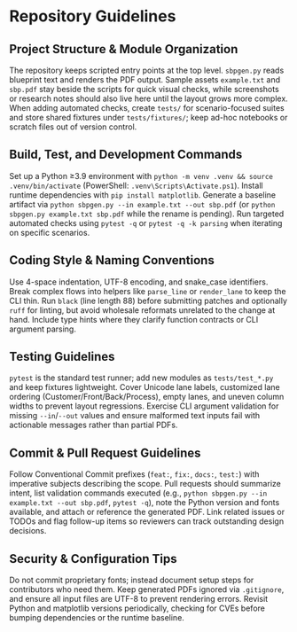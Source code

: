 # Repository Guidelines

## Project Structure & Module Organization
The repository keeps scripted entry points at the top level. `sbpgen.py` reads blueprint text and renders the PDF output. Sample assets `example.txt` and `sbp.pdf` stay beside the scripts for quick visual checks, while screenshots or research notes should also live here until the layout grows more complex. When adding automated checks, create `tests/` for scenario-focused suites and store shared fixtures under `tests/fixtures/`; keep ad-hoc notebooks or scratch files out of version control.

## Build, Test, and Development Commands
Set up a Python ≥3.9 environment with `python -m venv .venv && source .venv/bin/activate` (PowerShell: `.venv\Scripts\Activate.ps1`). Install runtime dependencies with `pip install matplotlib`. Generate a baseline artifact via `python sbpgen.py --in example.txt --out sbp.pdf` (or `python sbpgen.py example.txt sbp.pdf` while the rename is pending). Run targeted automated checks using `pytest -q` or `pytest -q -k parsing` when iterating on specific scenarios.

## Coding Style & Naming Conventions
Use 4-space indentation, UTF-8 encoding, and snake_case identifiers. Break complex flows into helpers like `parse_line` or `render_lane` to keep the CLI thin. Run `black` (line length 88) before submitting patches and optionally `ruff` for linting, but avoid wholesale reformats unrelated to the change at hand. Include type hints where they clarify function contracts or CLI argument parsing.

## Testing Guidelines
`pytest` is the standard test runner; add new modules as `tests/test_*.py` and keep fixtures lightweight. Cover Unicode lane labels, customized lane ordering (Customer/Front/Back/Process), empty lanes, and uneven column widths to prevent layout regressions. Exercise CLI argument validation for missing `--in`/`--out` values and ensure malformed text inputs fail with actionable messages rather than partial PDFs.

## Commit & Pull Request Guidelines
Follow Conventional Commit prefixes (`feat:`, `fix:`, `docs:`, `test:`) with imperative subjects describing the scope. Pull requests should summarize intent, list validation commands executed (e.g., `python sbpgen.py --in example.txt --out sbp.pdf`, `pytest -q`), note the Python version and fonts available, and attach or reference the generated PDF. Link related issues or TODOs and flag follow-up items so reviewers can track outstanding design decisions.

## Security & Configuration Tips
Do not commit proprietary fonts; instead document setup steps for contributors who need them. Keep generated PDFs ignored via `.gitignore`, and ensure all input files are UTF-8 to prevent rendering errors. Revisit Python and matplotlib versions periodically, checking for CVEs before bumping dependencies or the runtime baseline.
